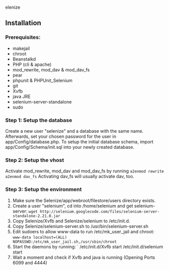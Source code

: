 elenize

## Installation

### Prerequisites:

*   makejail
*   chroot
*   Beanstalkd
*   PHP (cli & apache)
*   mod_rewrite, mod_dav & mod_dav_fs
*   pear
*   phpunit & PHPUnit_Selenium
*   git
*   Xvfb
*   java JRE
*   selenium-server-standalone
*   sudo

### Step 1: Setup the database

Create a new user "selenize" and a database with the same name.
Afterwards, set your chosen password for the user in app/Config/database.php.
To setup the initial database schema, import app/Config/Schema/init.sql into your newly created database.

### Step 2: Setup the vhost

Activate mod_rewrite, mod_dav and mod_dav_fs by running
`
a2enmod rewrite
a2enmod dav_fs
`
Activating dav_fs will usually activate dav, too.

### Step 3: Setup the environment

1.  Make sure the Selenize/app/webroot/filestore/users directory exists.
2.  Create a user "selenium", cd into /home/selenium and get selenium-server:
`
wget http://selenium.googlecode.com/files/selenium-server-standalone-2.21.0.jar
`
3.  Copy Selenize/Xvfb and Selenize/selenium to /etc/init.d.
4.  Copy Selenize/selenium-server.sh to /usr/bin/selenium-server.sh
5.  Edit sudoers to allow www-data to run /etc/mk_user_jail and chroot:
`
www-data localhost=(ALL) NOPASSWD:/etc/mk_user_jail.sh,/usr/sbin/chroot
` 
6.  Start the daemons by running:
`
/etc/init.d/Xvfb start
/etc/init.d/selenium start
7.  Wait a moment and check if Xvfb and java is running (Opening Ports 6099 and 4444)

